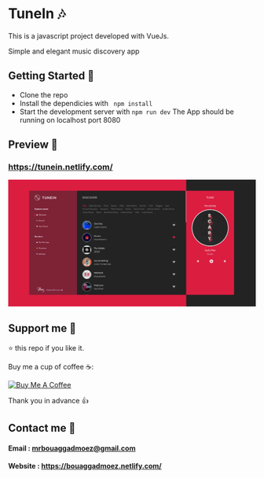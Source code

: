 # TuneIn 🎶
This is a javascript project developed with VueJs.

Simple and elegant music discovery app

## Getting Started 🚀

- Clone the repo
- Install the dependicies with ``` npm install```
- Start the development server with ``` npm run dev ```
 The App should be running on localhost port 8080

## Preview 📸
### https://tunein.netlify.com/
<img src="public/app.png" >


 
## Support me 👊

⭐ this repo if you like it.

Buy me a cup of coffee ☕️:

<a href="https://www.buymeacoffee.com/bq6EgoCp0" target="_blank"><img src="https://bmc-cdn.nyc3.digitaloceanspaces.com/BMC-button-images/custom_images/orange_img.png" alt="Buy Me A Coffee" style="height: auto !important;width: auto !important;" ></a>

Thank you in advance 👍

## Contact me 📧
#### Email : mrbouaggadmoez@gmail.com
#### Website : https://bouaggadmoez.netlify.com/
